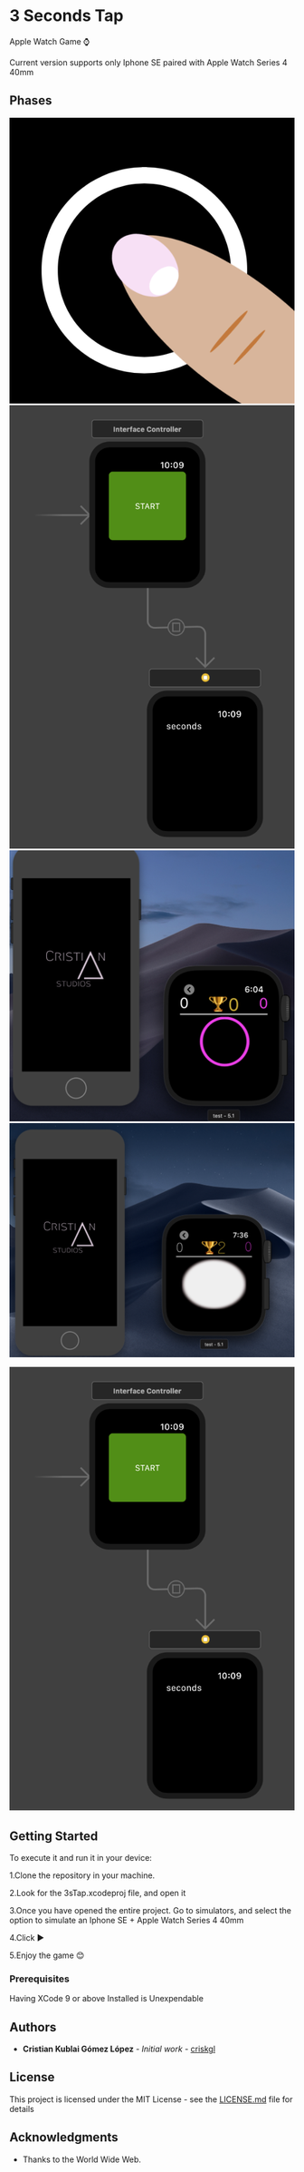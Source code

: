 # 3 Seconds Tap 

Apple Watch Game ⌚️

Current version supports only Iphone SE paired with Apple Watch Series 4 40mm

## Phases
  ![Alt text](readmeImages/appIcon.png)
  ![Alt text](readmeImages/phase1.png?raw=true "Phase 1")
  ![Alt text](readmeImages/phase2.png?raw=true "Phase 2")
  ![Alt text](readmeImages/phase3.png?raw=true "Phase 3")


  ![Alt text](readmeImages/phase1.png)

## Getting Started

To execute it and run it in your device:
  
  1.Clone the repository in your machine.
  
  2.Look for the 3sTap.xcodeproj file, and open it
  
  3.Once you have opened the entire project. Go to simulators, and select the option to simulate an Iphone SE + Apple Watch Series 4 40mm
  
  4.Click ▶️
  
  5.Enjoy the game 😊
  
### Prerequisites

  Having XCode 9 or above Installed is Unexpendable
  
## Authors

* **Cristian Kublai Gómez López** - *Initial work* - [criskgl](https://github.com/criskgl)


## License

This project is licensed under the MIT License - see the [LICENSE.md](LICENSE.md) file for details

## Acknowledgments

* Thanks to the World Wide Web.
